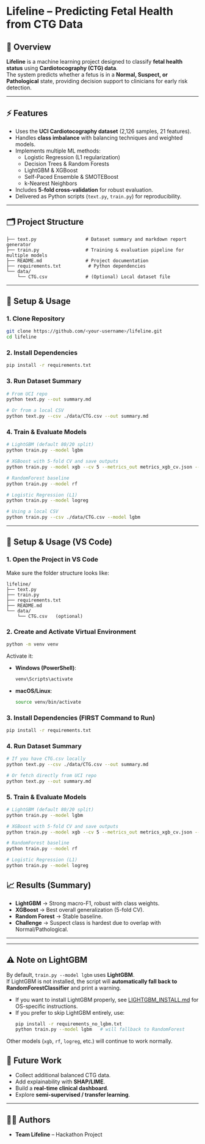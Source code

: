 # Lifeline – Predicting Fetal Health from CTG Data

## 📌 Overview
**Lifeline** is a machine learning project designed to classify **fetal health status** using **Cardiotocography (CTG) data**.  
The system predicts whether a fetus is in a **Normal, Suspect, or Pathological** state, providing decision support to clinicians for early risk detection.

---

## ⚡ Features
- Uses the **UCI Cardiotocography dataset** (2,126 samples, 21 features).
- Handles **class imbalance** with balancing techniques and weighted models.
- Implements multiple ML methods:
  - Logistic Regression (L1 regularization)
  - Decision Trees & Random Forests
  - LightGBM & XGBoost
  - Self-Paced Ensemble & SMOTEBoost
  - k-Nearest Neighbors
- Includes **5-fold cross-validation** for robust evaluation.
- Delivered as Python scripts (`text.py`, `train.py`) for reproducibility.

---

## 🗂 Project Structure
```
├── text.py                  # Dataset summary and markdown report generator
├── train.py                 # Training & evaluation pipeline for multiple models
├── README.md                # Project documentation
├── requirements.txt          # Python dependencies
└── data/
    └── CTG.csv              # (Optional) Local dataset file
```

---

## 🚀 Setup & Usage

### 1. Clone Repository
```bash
git clone https://github.com/<your-username>/lifeline.git
cd lifeline
```

### 2. Install Dependencies
```bash
pip install -r requirements.txt
```

### 3. Run Dataset Summary
```bash
# From UCI repo
python text.py --out summary.md

# Or from a local CSV
python text.py --csv ./data/CTG.csv --out summary.md
```

### 4. Train & Evaluate Models
```bash
# LightGBM (default 80/20 split)
python train.py --model lgbm

# XGBoost with 5-fold CV and save outputs
python train.py --model xgb --cv 5 --metrics_out metrics_xgb_cv.json --save_model models/xgb_model.pkl

# RandomForest baseline
python train.py --model rf

# Logistic Regression (L1)
python train.py --model logreg

# Using a local CSV
python train.py --csv ./data/CTG.csv --model lgbm
```

---



## 🚀 Setup & Usage (VS Code)

### 1. Open the Project in VS Code
Make sure the folder structure looks like:
```
lifeline/
├── text.py
├── train.py
├── requirements.txt
├── README.md
└── data/
    └── CTG.csv   (optional)
```

### 2. Create and Activate Virtual Environment
```bash
python -m venv venv
```

Activate it:
- **Windows (PowerShell)**:
  ```bash
  venv\Scripts\activate
  ```
- **macOS/Linux**:
  ```bash
  source venv/bin/activate
  ```

### 3. Install Dependencies (FIRST Command to Run)
```bash
pip install -r requirements.txt
```

### 4. Run Dataset Summary
```bash
# If you have CTG.csv locally
python text.py --csv ./data/CTG.csv --out summary.md

# Or fetch directly from UCI repo
python text.py --out summary.md
```

### 5. Train & Evaluate Models
```bash
# LightGBM (default 80/20 split)
python train.py --model lgbm

# XGBoost with 5-fold CV and save outputs
python train.py --model xgb --cv 5 --metrics_out metrics_xgb_cv.json --save_model models/xgb_model.pkl

# RandomForest baseline
python train.py --model rf

# Logistic Regression (L1)
python train.py --model logreg
```


## 📈 Results (Summary)
- **LightGBM** → Strong macro-F1, robust with class weights.
- **XGBoost** → Best overall generalization (5-fold CV).
- **Random Forest** → Stable baseline.
- **Challenge** → Suspect class is hardest due to overlap with Normal/Pathological.

---



---

## ⚠️ Note on LightGBM

By default, `train.py --model lgbm` uses **LightGBM**.  
If LightGBM is not installed, the script will **automatically fall back to RandomForestClassifier** and print a warning.

- If you want to install LightGBM properly, see [LIGHTGBM_INSTALL.md](LIGHTGBM_INSTALL.md) for OS-specific instructions.
- If you prefer to skip LightGBM entirely, use:
  ```bash
  pip install -r requirements_no_lgbm.txt
  python train.py --model lgbm   # will fallback to RandomForest
  ```

Other models (`xgb`, `rf`, `logreg`, etc.) will continue to work normally.


## 🔮 Future Work
- Collect additional balanced CTG data.
- Add explainability with **SHAP/LIME**.
- Build a **real-time clinical dashboard**.
- Explore **semi-supervised / transfer learning**.

---

## 👨‍💻 Authors
- **Team Lifeline** – Hackathon Project
